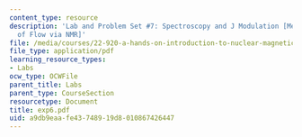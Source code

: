 ```yaml
---
content_type: resource
description: 'Lab and Problem Set #7: Spectroscopy and J Modulation [Measurements
  of Flow via NMR]'
file: /media/courses/22-920-a-hands-on-introduction-to-nuclear-magnetic-resonance-january-iap-1997/a9db9eaafe43748919d8010867426447_exp6.pdf
file_type: application/pdf
learning_resource_types:
- Labs
ocw_type: OCWFile
parent_title: Labs
parent_type: CourseSection
resourcetype: Document
title: exp6.pdf
uid: a9db9eaa-fe43-7489-19d8-010867426447
---
```

